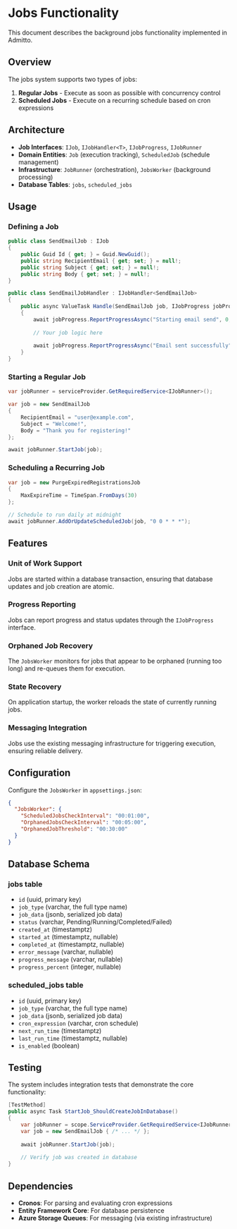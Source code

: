 # Jobs Functionality

This document describes the background jobs functionality implemented in Admitto.

## Overview

The jobs system supports two types of jobs:

1. **Regular Jobs** - Execute as soon as possible with concurrency control
2. **Scheduled Jobs** - Execute on a recurring schedule based on cron expressions

## Architecture

- **Job Interfaces**: `IJob`, `IJobHandler<T>`, `IJobProgress`, `IJobRunner`
- **Domain Entities**: `Job` (execution tracking), `ScheduledJob` (schedule management)
- **Infrastructure**: `JobRunner` (orchestration), `JobsWorker` (background processing)
- **Database Tables**: `jobs`, `scheduled_jobs`

## Usage

### Defining a Job

```csharp
public class SendEmailJob : IJob
{
    public Guid Id { get; } = Guid.NewGuid();
    public string RecipientEmail { get; set; } = null!;
    public string Subject { get; set; } = null!;
    public string Body { get; set; } = null!;
}

public class SendEmailJobHandler : IJobHandler<SendEmailJob>
{
    public async ValueTask Handle(SendEmailJob job, IJobProgress jobProgress, CancellationToken cancellationToken = default)
    {
        await jobProgress.ReportProgressAsync("Starting email send", 0, cancellationToken);
        
        // Your job logic here
        
        await jobProgress.ReportProgressAsync("Email sent successfully", 100, cancellationToken);
    }
}
```

### Starting a Regular Job

```csharp
var jobRunner = serviceProvider.GetRequiredService<IJobRunner>();

var job = new SendEmailJob 
{ 
    RecipientEmail = "user@example.com",
    Subject = "Welcome!",
    Body = "Thank you for registering!"
};

await jobRunner.StartJob(job);
```

### Scheduling a Recurring Job

```csharp
var job = new PurgeExpiredRegistrationsJob 
{ 
    MaxExpireTime = TimeSpan.FromDays(30) 
};

// Schedule to run daily at midnight
await jobRunner.AddOrUpdateScheduledJob(job, "0 0 * * *");
```

## Features

### Unit of Work Support
Jobs are started within a database transaction, ensuring that database updates and job creation are atomic.

### Progress Reporting
Jobs can report progress and status updates through the `IJobProgress` interface.

### Orphaned Job Recovery
The `JobsWorker` monitors for jobs that appear to be orphaned (running too long) and re-queues them for execution.

### State Recovery
On application startup, the worker reloads the state of currently running jobs.

### Messaging Integration
Jobs use the existing messaging infrastructure for triggering execution, ensuring reliable delivery.

## Configuration

Configure the `JobsWorker` in `appsettings.json`:

```json
{
  "JobsWorker": {
    "ScheduledJobsCheckInterval": "00:01:00",
    "OrphanedJobsCheckInterval": "00:05:00", 
    "OrphanedJobThreshold": "00:30:00"
  }
}
```

## Database Schema

### jobs table
- `id` (uuid, primary key)
- `job_type` (varchar, the full type name)
- `job_data` (jsonb, serialized job data)
- `status` (varchar, Pending/Running/Completed/Failed)
- `created_at` (timestamptz)
- `started_at` (timestamptz, nullable)
- `completed_at` (timestamptz, nullable)
- `error_message` (varchar, nullable)
- `progress_message` (varchar, nullable)
- `progress_percent` (integer, nullable)

### scheduled_jobs table
- `id` (uuid, primary key)
- `job_type` (varchar, the full type name)
- `job_data` (jsonb, serialized job data)
- `cron_expression` (varchar, cron schedule)
- `next_run_time` (timestamptz)
- `last_run_time` (timestamptz, nullable)
- `is_enabled` (boolean)

## Testing

The system includes integration tests that demonstrate the core functionality:

```csharp
[TestMethod]
public async Task StartJob_ShouldCreateJobInDatabase()
{
    var jobRunner = scope.ServiceProvider.GetRequiredService<IJobRunner>();
    var job = new SendEmailJob { /* ... */ };
    
    await jobRunner.StartJob(job);
    
    // Verify job was created in database
}
```

## Dependencies

- **Cronos**: For parsing and evaluating cron expressions
- **Entity Framework Core**: For database persistence
- **Azure Storage Queues**: For messaging (via existing infrastructure)